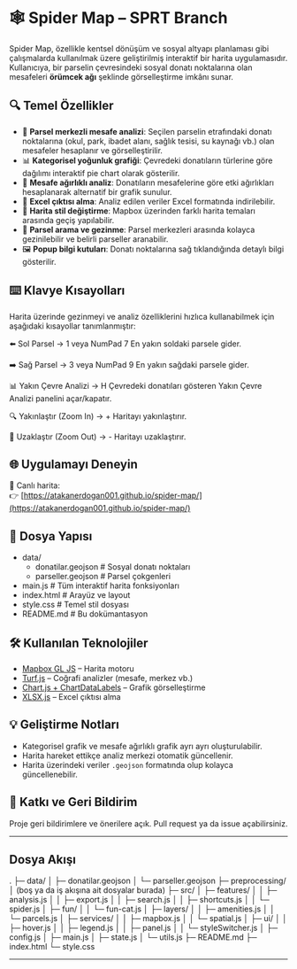 # 🕸️ Spider Map – SPRT Branch
Spider Map, özellikle kentsel dönüşüm ve sosyal altyapı planlaması gibi çalışmalarda kullanılmak üzere geliştirilmiş interaktif bir harita uygulamasıdır. Kullanıcıya, bir parselin çevresindeki sosyal donatı noktalarına olan mesafeleri **örümcek ağı** şeklinde görselleştirme imkânı sunar.

## 🔍 Temel Özellikler

- 📍 **Parsel merkezli mesafe analizi**: Seçilen parselin etrafındaki donatı noktalarına (okul, park, ibadet alanı, sağlık tesisi, su kaynağı vb.) olan mesafeler hesaplanır ve görselleştirilir.
- 📊 **Kategorisel yoğunluk grafiği**: Çevredeki donatıların türlerine göre dağılımı interaktif pie chart olarak gösterilir.
- 🎯 **Mesafe ağırlıklı analiz**: Donatıların mesafelerine göre etki ağırlıkları hesaplanarak alternatif bir grafik sunulur.
- 💾 **Excel çıktısı alma**: Analiz edilen veriler Excel formatında indirilebilir.
- 🎨 **Harita stil değiştirme**: Mapbox üzerinden farklı harita temaları arasında geçiş yapılabilir.
- 🔎 **Parsel arama ve gezinme**: Parsel merkezleri arasında kolayca gezinilebilir ve belirli parseller aranabilir.
- 🖼️ **Popup bilgi kutuları**: Donatı noktalarına sağ tıklandığında detaylı bilgi gösterilir.

## ⌨️ Klavye Kısayolları

Harita üzerinde gezinmeyi ve analiz özelliklerini hızlıca kullanabilmek için aşağıdaki kısayollar tanımlanmıştır:

⬅️ Sol Parsel → 1 veya NumPad 7
En yakın soldaki parsele gider.

➡️ Sağ Parsel → 3 veya NumPad 9
En yakın sağdaki parsele gider.

📊 Yakın Çevre Analizi → H
Çevredeki donatıları gösteren Yakın Çevre Analizi panelini açar/kapatır.

🔍 Yakınlaştır (Zoom In) → +
Haritayı yakınlaştırır.

🔎 Uzaklaştır (Zoom Out) → -
Haritayı uzaklaştırır.

## 🌐 Uygulamayı Deneyin

🔗 Canlı harita:  
👉 [https://atakanerdogan001.github.io/spider-map/](https://atakanerdogan001.github.io/spider-map/)

## 📁 Dosya Yapısı

- data/
  - donatilar.geojson # Sosyal donatı noktaları
  - parseller.geojson # Parsel çokgenleri
- main.js # Tüm interaktif harita fonksiyonları
- index.html # Arayüz ve layout
- style.css # Temel stil dosyası
- README.md # Bu dokümantasyon


## 🛠️ Kullanılan Teknolojiler

- [Mapbox GL JS](https://docs.mapbox.com/mapbox-gl-js/) – Harita motoru
- [Turf.js](https://turfjs.org/) – Coğrafi analizler (mesafe, merkez vb.)
- [Chart.js + ChartDataLabels](https://www.chartjs.org/) – Grafik görselleştirme
- [XLSX.js](https://github.com/SheetJS/sheetjs) – Excel çıktısı alma

## 💡 Geliştirme Notları

- Kategorisel grafik ve mesafe ağırlıklı grafik ayrı ayrı oluşturulabilir.
- Harita hareket ettikçe analiz merkezi otomatik güncellenir.
- Harita üzerindeki veriler `.geojson` formatında olup kolayca güncellenebilir.

## 📩 Katkı ve Geri Bildirim

Proje geri bildirimlere ve önerilere açık. Pull request ya da issue açabilirsiniz.

---
## Dosya Akışı
.
├─ data/
│  ├─ donatilar.geojson
│  └─ parseller.geojson
├─ preprocessing/
│  (boş ya da iş akışına ait dosyalar burada)
├─ src/
│  ├─ features/
│  │  ├─ analysis.js
│  │  ├─ export.js
│  │  ├─ search.js
│  │  ├─ shortcuts.js
│  │  └─ spider.js
│  ├─ fun/
│  │  └─ fun-cat.js
│  ├─ layers/
│  │  ├─ amenities.js
│  │  └─ parcels.js
│  ├─ services/
│  │  ├─ mapbox.js
│  │  └─ spatial.js
│  ├─ ui/
│  │  ├─ hover.js
│  │  ├─ legend.js
│  │  ├─ panel.js
│  │  └─ styleSwitcher.js
│  ├─ config.js
│  ├─ main.js
│  ├─ state.js
│  └─ utils.js
├─ README.md
├─ index.html
└─ style.css

---

